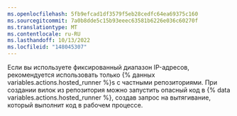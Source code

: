 ```yaml
---
ms.openlocfilehash: 5fb9efcad1df3579f5eb28cedfc64ea69375c160
ms.sourcegitcommit: 7a0b8dde5c15b93eeec63581b6226e036c60270f
ms.translationtype: MT
ms.contentlocale: ru-RU
ms.lasthandoff: 10/13/2022
ms.locfileid: "148045307"
---
```

Если вы используете фиксированный диапазон IP-адресов, рекомендуется использовать только {% данных variables.actions.hosted_runner %}s с частными репозиториями. При создании вилок из репозитория можно запустить опасный код в {% data variables.actions.hosted_runner %}, создав запрос на вытягивание, который выполнит код в рабочем процессе.
